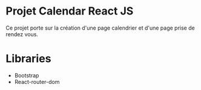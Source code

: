 # Projet Calendar React JS

Ce projet porte sur la création d'une page calendrier et d'une page prise de rendez vous.

# Libraries

- Bootstrap
- React-router-dom